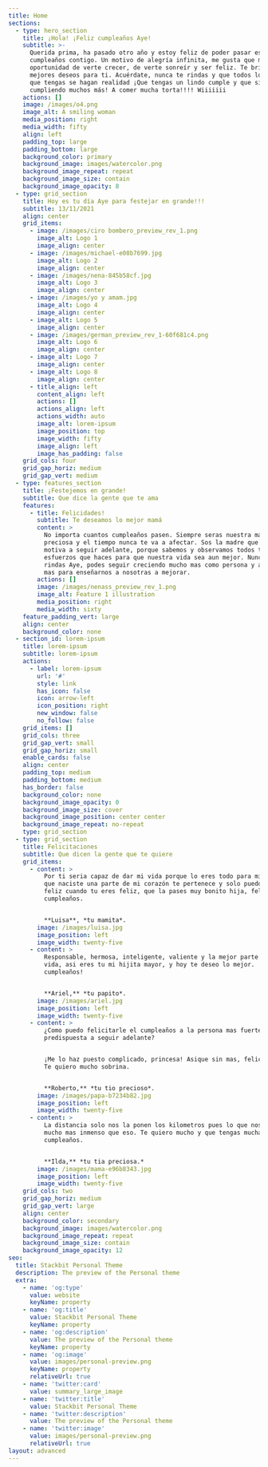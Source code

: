 ```yaml
---
title: Home
sections:
  - type: hero_section
    title: ¡Hola! ¡Feliz cumpleaños Aye!
    subtitle: >-
      Querida prima, ha pasado otro año y estoy feliz de poder pasar este
      cumpleaños contigo. Un motivo de alegría infinita, me gusta que me des la
      oportunidad de verte crecer, de verte sonreír y ser feliz. Te brindo mis
      mejores deseos para ti. Acuérdate, nunca te rindas y que todos los sueños
      que tengas se hagan realidad ¡Que tengas un lindo cumple y que sigas
      cumpliendo muchos más! A comer mucha torta!!!! Wiiiiiii
    actions: []
    image: /images/o4.png
    image_alt: A smiling woman
    media_position: right
    media_width: fifty
    align: left
    padding_top: large
    padding_bottom: large
    background_color: primary
    background_image: images/watercolor.png
    background_image_repeat: repeat
    background_image_size: contain
    background_image_opacity: 8
  - type: grid_section
    title: Hoy es tu día Aye para festejar en grande!!!
    subtitle: 13/11/2021
    align: center
    grid_items:
      - image: /images/ciro bombero_preview_rev_1.png
        image_alt: Logo 1
        image_align: center
      - image: /images/michael-e08b7699.jpg
        image_alt: Logo 2
        image_align: center
      - image: /images/nena-845b58cf.jpg
        image_alt: Logo 3
        image_align: center
      - image: /images/yo y amam.jpg
        image_alt: Logo 4
        image_align: center
      - image_alt: Logo 5
        image_align: center
      - image: /images/german_preview_rev_1-60f681c4.png
        image_alt: Logo 6
        image_align: center
      - image_alt: Logo 7
        image_align: center
      - image_alt: Logo 8
        image_align: center
      - title_align: left
        content_align: left
        actions: []
        actions_align: left
        actions_width: auto
        image_alt: lorem-ipsum
        image_position: top
        image_width: fifty
        image_align: left
        image_has_padding: false
    grid_cols: four
    grid_gap_horiz: medium
    grid_gap_vert: medium
  - type: features_section
    title: ¡Festejemos en grande!
    subtitle: Que dice la gente que te ama
    features:
      - title: Felicidades!
        subtitle: Te deseamos lo mejor mamá
        content: >
          No importa cuantos cumpleaños pasen. Siempre seras nuestra mamita
          preciosa y el tiempo nunca te va a afectar. Sos la madre que nos
          motiva a seguir adelante, porque sabemos y observamos todos tus
          esfuerzos que haces para que nuestra vida sea aun mejor. Nunca te
          rindas Aye, podes seguir creciendo mucho mas como persona y aprender
          mas para enseñarnos a nosotras a mejorar.
        actions: []
        image: /images/nenass_preview_rev_1.png
        image_alt: Feature 1 illustration
        media_position: right
        media_width: sixty
    feature_padding_vert: large
    align: center
    background_color: none
  - section_id: lorem-ipsum
    title: lorem-ipsum
    subtitle: lorem-ipsum
    actions:
      - label: lorem-ipsum
        url: '#'
        style: link
        has_icon: false
        icon: arrow-left
        icon_position: right
        new_window: false
        no_follow: false
    grid_items: []
    grid_cols: three
    grid_gap_vert: small
    grid_gap_horiz: small
    enable_cards: false
    align: center
    padding_top: medium
    padding_bottom: medium
    has_border: false
    background_color: none
    background_image_opacity: 0
    background_image_size: cover
    background_image_position: center center
    background_image_repeat: no-repeat
    type: grid_section
  - type: grid_section
    title: Felicitaciones
    subtitle: Que dicen la gente que te quiere
    grid_items:
      - content: >
          Por ti seria capaz de dar mi vida porque lo eres todo para mi, desde
          que naciste una parte de mi corazón te pertenece y solo puedo ser
          feliz cuando tu eres feliz, que la pases muy bonito hija, feliz
          cumpleaños.


          **Luisa**, *tu mamita*.
        image: /images/luisa.jpg
        image_position: left
        image_width: twenty-five
      - content: >
          Responsable, hermosa, inteligente, valiente y la mejor parte de mi
          vida, asi eres tu mi hijita mayor, y hoy te deseo lo mejor. ¡Feliz
          cumpleaños!


          **Ariel,** *tu papito*.
        image: /images/ariel.jpg
        image_position: left
        image_width: twenty-five
      - content: >
          ¿Como puedo felicitarle el cumpleaños a la persona mas fuerte y
          predispuesta a seguir adelante?


          ¡Me lo haz puesto complicado, princesa! Asique sin mas, felicidades.
          Te quiero mucho sobrina.


          **Roberto,** *tu tio precioso*.
        image: /images/papa-b7234b82.jpg
        image_position: left
        image_width: twenty-five
      - content: >
          La distancia solo nos la ponen los kilometros pues lo que nos une es
          mucho mas inmenso que eso. Te quiero mucho y que tengas muchas mas
          cumpleaños.


          **Ilda,** *tu tia preciosa.*
        image: /images/mama-e96b8343.jpg
        image_position: left
        image_width: twenty-five
    grid_cols: two
    grid_gap_horiz: medium
    grid_gap_vert: large
    align: center
    background_color: secondary
    background_image: images/watercolor.png
    background_image_repeat: repeat
    background_image_size: contain
    background_image_opacity: 12
seo:
  title: Stackbit Personal Theme
  description: The preview of the Personal theme
  extra:
    - name: 'og:type'
      value: website
      keyName: property
    - name: 'og:title'
      value: Stackbit Personal Theme
      keyName: property
    - name: 'og:description'
      value: The preview of the Personal theme
      keyName: property
    - name: 'og:image'
      value: images/personal-preview.png
      keyName: property
      relativeUrl: true
    - name: 'twitter:card'
      value: summary_large_image
    - name: 'twitter:title'
      value: Stackbit Personal Theme
    - name: 'twitter:description'
      value: The preview of the Personal theme
    - name: 'twitter:image'
      value: images/personal-preview.png
      relativeUrl: true
layout: advanced
---
```

